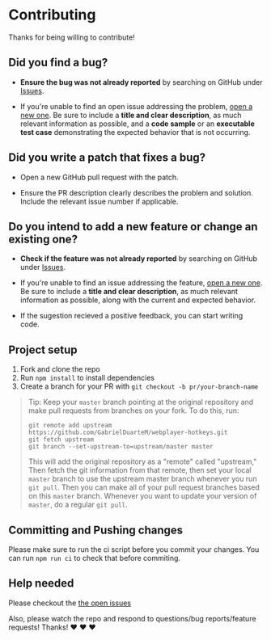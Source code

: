 # Contributing

Thanks for being willing to contribute!

## Did you find a bug?

- **Ensure the bug was not already reported** by searching on GitHub under [Issues](https://github.com/GabrielDuarteM/webplayer-hotkeys/issues).

- If you're unable to find an open issue addressing the problem, [open a new one](https://github.com/GabrielDuarteM/webplayer-hotkeys/issues/new). Be sure to include a **title and clear description**, as much relevant information as possible, and a **code sample** or an **executable test case** demonstrating the expected behavior that is not occurring.

## Did you write a patch that fixes a bug?

- Open a new GitHub pull request with the patch.

- Ensure the PR description clearly describes the problem and solution. Include the relevant issue number if applicable.

## Do you intend to add a new feature or change an existing one?

- **Check if the feature was not already reported** by searching on GitHub under [Issues](https://github.com/GabrielDuarteM/webplayer-hotkeys/issues).

- If you're unable to find an issue addressing the feature, [open a new one](https://github.com/GabrielDuarteM/webplayer-hotkeys/issues/new). Be sure to include a **title and clear description**, as much relevant information as possible, along with the current and expected behavior.

- If the sugestion recieved a positive feedback, you can start writing code.

## Project setup

1. Fork and clone the repo
2. Run `npm install` to install dependencies
3. Create a branch for your PR with `git checkout -b pr/your-branch-name`

> Tip: Keep your `master` branch pointing at the original repository and make
> pull requests from branches on your fork. To do this, run:
>
> ```
> git remote add upstream https://github.com/GabrielDuarteM/webplayer-hotkeys.git
> git fetch upstream
> git branch --set-upstream-to=upstream/master master
> ```
>
> This will add the original repository as a "remote" called "upstream,"
> Then fetch the git information from that remote, then set your local `master`
> branch to use the upstream master branch whenever you run `git pull`.
> Then you can make all of your pull request branches based on this `master`
> branch. Whenever you want to update your version of `master`, do a regular
> `git pull`.

## Committing and Pushing changes

Please make sure to run the ci script before you commit your changes. You can run
`npm run ci` to check that before commiting.

## Help needed

Please checkout the [the open issues][issues]

Also, please watch the repo and respond to questions/bug reports/feature
requests! Thanks! :heart: :heart: :heart:

[issues]: https://github.com/GabrielDuarteM/webplayer-hotkeys/issues

